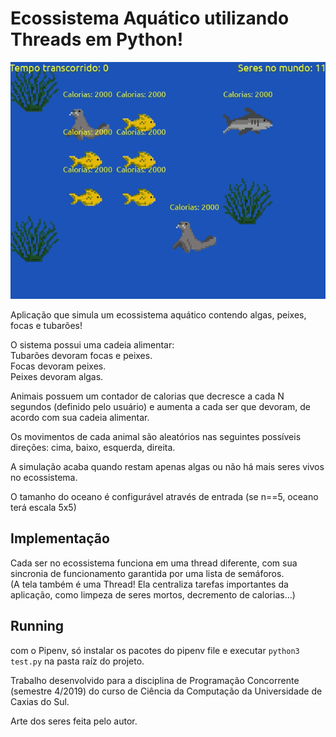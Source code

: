# Ecossistema Aquático utilizando Threads em Python!

![](/artifacts/ecossistema-aquatico.gif)

Aplicação que simula um ecossistema aquático contendo algas, peixes, focas e tubarões! <br>

O sistema possui uma cadeia alimentar: <br>
Tubarões devoram focas e peixes. <br>
Focas devoram peixes. <br>
Peixes devoram algas. <br>

Animais possuem um contador de calorias que decresce a cada N segundos (definido pelo usuário) e aumenta a cada ser que devoram, de acordo com sua cadeia alimentar. <br>

Os movimentos de cada animal são aleatórios nas seguintes possíveis direções: cima, baixo, esquerda, direita. <br>

A simulação acaba quando restam apenas algas ou não há mais seres vivos no ecossistema. <br>

O tamanho do oceano é configurável através de entrada (se n==5, oceano terá escala 5x5) <br>


## Implementação
Cada ser no ecossistema funciona em uma thread diferente, com sua sincronia de funcionamento garantida por uma lista de semáforos.<br>
(A tela também é uma Thread! Ela centraliza tarefas importantes da aplicação, como limpeza de seres mortos, decremento de calorias...) <br>

## Running

com o Pipenv, só instalar os pacotes do pipenv file e executar ```python3 test.py``` na pasta raíz do projeto.

Trabalho desenvolvido para a disciplina de Programação Concorrente (semestre 4/2019) do curso de Ciência da Computação da Universidade de Caxias do Sul.

Arte dos seres feita pelo autor.<br><br>
